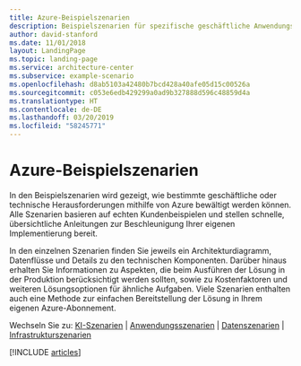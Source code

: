 ```yaml
---
title: Azure-Beispielszenarien
description: Beispielszenarien für spezifische geschäftliche Anwendungsfälle
author: david-stanford
ms.date: 11/01/2018
layout: LandingPage
ms.topic: landing-page
ms.service: architecture-center
ms.subservice: example-scenario
ms.openlocfilehash: d8ab5103a42480b7bcd428a40afe05d15c00526a
ms.sourcegitcommit: c053e6edb429299a0ad9b327888d596c48859d4a
ms.translationtype: HT
ms.contentlocale: de-DE
ms.lasthandoff: 03/20/2019
ms.locfileid: "58245771"
---
```

# <a name="azure-example-scenarios"></a>Azure-Beispielszenarien

In den Beispielszenarien wird gezeigt, wie bestimmte geschäftliche oder technische Herausforderungen mithilfe von Azure bewältigt werden können. Alle Szenarien basieren auf echten Kundenbeispielen und stellen schnelle, übersichtliche Anleitungen zur Beschleunigung Ihrer eigenen Implementierung bereit.

In den einzelnen Szenarien finden Sie jeweils ein Architekturdiagramm, Datenflüsse und Details zu den technischen Komponenten. Darüber hinaus erhalten Sie Informationen zu Aspekten, die beim Ausführen der Lösung in der Produktion berücksichtigt werden sollten, sowie zu Kostenfaktoren und weiteren Lösungsoptionen für ähnliche Aufgaben. Viele Szenarien enthalten auch eine Methode zur einfachen Bereitstellung der Lösung in Ihrem eigenen Azure-Abonnement.

Wechseln Sie zu: [KI-Szenarien](#ai-scenarios) | [Anwendungsszenarien](#application-scenarios) | [Datenszenarien](#data-scenarios) | [Infrastrukturszenarien](#infrastructure-scenarios)

[!INCLUDE [articles](../../includes/scenario_articles-experimental.md)]
